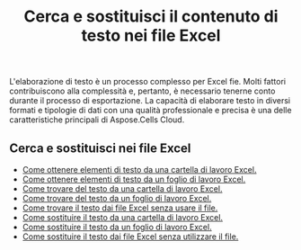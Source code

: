 ﻿---
title: Cerca e sostituisci il contenuto di testo nei file Excel
second_title: Aspose.Cells Cloud Documen
linktitle: Cerca e sostituisci
type: docs
url: /it/search-and-replace/
aliases: [/working-with-text/，/text/]
keywords: Get, find, and replace text from Microsoft Excel (XLS, XLSX, XLSM, XLSB) and Open Document Spreadsheet (ODS) files
description: Aspose.Cells Cloud REST API supporta l'acquisizione, la ricerca e la sostituzione di testo da file Excel. L'SDK supporta diversi linguaggi di sviluppo, tra cui Android, C#, Go, Java, NodeJS, Perl, PHP, Python, Ruby e Swift.
weight: 20
kwords: Excel, Office Cloud, REST API, Foglio di calcolo, PDF, CSV, Json, Markdown, Testo
---
L'elaborazione di testo è un processo complesso per Excel fie. Molti fattori contribuiscono alla complessità e, pertanto, è necessario tenerne conto durante il processo di esportazione. La capacità di elaborare testo in diversi formati e tipologie di dati con una qualità professionale e precisa è una delle caratteristiche principali di Aspose.Cells Cloud.

## Cerca e sostituisci nei file Excel

- [Come ottenere elementi di testo da una cartella di lavoro Excel.](/cells/it/workbook/get-text-items/)
- [Come ottenere elementi di testo da un foglio di lavoro Excel.](/cells/it/worksheets/get-text-items/)
- [Come trovare del testo da una cartella di lavoro Excel.](/cells/it/workbook/find-text/)
- [Come trovare del testo da un foglio di lavoro Excel.](/cells/it/worksheets/find-text/)
- [Come trovare il testo dai file Excel senza usare il file.](/cells/it/search/)
- [Come sostituire il testo da una cartella di lavoro Excel.](/cells/it/workbook/replace-text/)
- [Come sostituire il testo da un foglio di lavoro Excel.](/cells/it/worksheets/replace-text/)
- [Come sostituire il testo dai file Excel senza utilizzare il file.](/cells/it/replace/)
